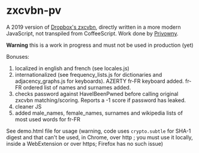# zxcvbn-pv
  A 2019 version of [Dropbox's zxcvbn](https://github.com/dropbox/zxcvbn), directly written in a more modern JavaScript, not transpiled from CoffeeScript. Work done by [Privowny](https://privowny.io/).

**Warning** this is a work in progress and must not be used in production (yet)

Bonuses:

1. localized in english and french (see locales.js)
2. internationalized (see frequency_lists.js for dictionaries and adjacency_graphs.js for keyboards). AZERTY fr-FR keyboard added. fr-FR ordered list of names and surnames added.
3. checks password against HaveIBeenPwned before calling original zxcvbn matching/scoring. Reports a -1 score if password has leaked.
4. cleaner JS
5. added male_names, female_names, surnames and wikipedia lists of most used words for fr-FR

See demo.html file for usage (warning, code uses `crypto.subtle` for SHA-1 digest and that can't be used, in Chrome, over http ; you must use it locally, inside a WebExtension or over https; Firefox has no such issue)
